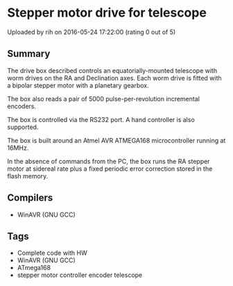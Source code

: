# Stepper motor drive for telescope

Uploaded by rih on 2016-05-24 17:22:00 (rating 0 out of 5)

## Summary

The drive box described controls an equatorially-mounted telescope with worm drives on the RA and Declination axes. Each worm drive is fitted with a bipolar stepper motor with a planetary gearbox.


The box also reads a pair of 5000 pulse-per-revolution incremental encoders.


The box is controlled via the RS232 port. A hand controller is also supported.


The box is built around an Atmel AVR ATMEGA168 microcontroller running at 16MHz.


In the absence of commands from the PC, the box runs the RA stepper motor at sidereal rate plus a fixed periodic error correction stored in the flash memory.

## Compilers

- WinAVR (GNU GCC)

## Tags

- Complete code with HW
- WinAVR (GNU GCC)
- ATmega168
- stepper motor controller encoder telescope
